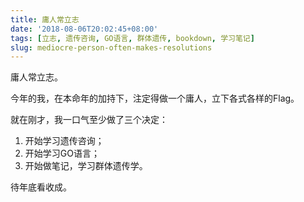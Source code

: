 ```yaml
---
title: 庸人常立志
date: '2018-08-06T20:02:45+08:00'
tags: [立志, 遗传咨询, GO语言, 群体遗传, bookdown, 学习笔记]
slug: mediocre-person-often-makes-resolutions
---
```

庸人常立志。

今年的我，在本命年的加持下，注定得做一个庸人，立下各式各样的Flag。

就在刚才，我一口气至少做了三个决定：

1. 开始学习遗传咨询；
2. 开始学习GO语言；
3. 开始做笔记，学习群体遗传学。

待年底看收成。
